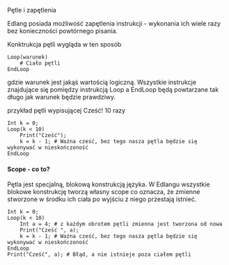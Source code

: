 Pętle i zapętlenia

Edlang posiada możliwość zapętlenia instrukcji - wykonania ich wiele razy bez konieczności powtórnego pisania.

Konktrukcja pętli wygląda w ten sposób

    Loop(warunek)
        # Ciało pętli
    EndLoop

gdzie warunek jest jakąś wartością logiczną. Wszystkie instrukcje znajdujące się pomiędzy instrukcją Loop a EndLoop będą powtarzane tak długo jak warunek będzie prawdziwy.

przykład pętli wypisującej Cześć! 10 razy

    Int k = 0;
    Loop(k < 10)
        Print("Cześć");
        k = k - 1; # Ważna cześć, bez tego nasza pętla będzie się wykonywać w nieskończoność
    EndLoop

#### Scope - co to?
Pętla jest specjalną, blokową konstrukcją języka. W Edlangu wszystkie blokowe konstrukcję tworzą własny scope co oznacza, że zmienne stworzone w środku ich ciała po wyjściu z niego przestają istnieć.

    Int k = 0;
    Loop(k < 10)
        Int a = 4; # z każdym obrotem pętli zmienna jest tworzona od nowa
        Print("Cześć ", a);
        k = k - 1; # Ważna cześć, bez tego nasza pętla będzie się wykonywać w nieskończoność
    EndLoop
    Print("Cześć", a); # Błąd, a nie istnieje poza ciałem pętli